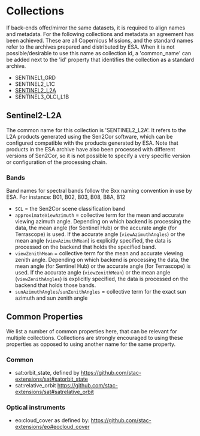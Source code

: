 # Collections

If back-ends offer/mirror the same datasets, it is required to align names and metadata. For the following collections and metadata an agreement has been achieved. These are all Copernicus Missions, and the standard names refer to the archives prepared and distributed by ESA. When it is not possible/desirable to use this name as collection id, a 'common_name' can be added next to the 'id' property that identifies the collection as a standard archive.


- SENTINEL1_GRD
- SENTINEL2_L1C
- [SENTINEL2_L2A]( ./collections#Sentinel2-L2A)
- SENTINEL3_OLCI_L1B

## Sentinel2-L2A

The common name for this collection is 'SENTINEL2_L2A'. It refers to the L2A products generated using the Sen2Cor software, which can be configured compatible with the products generated by ESA. Note that products in the ESA archive have also been processed with different versions of Sen2Cor, so it is not possible to specify a very specific version or configuration of the processing chain. 


### Bands

Band names for spectral bands follow the Bxx naming convention in use by ESA. For instance: B01, B02, B03, B08, B8A, B12

- `SCL` = the Sen2Cor scene classification band
- `approximateViewAzimuth` = collective term for the mean and accurate viewing azimuth angle. Depending on which backend is processing the data, the mean angle (for Sentinel Hub) or the accurate angle (for Terrascope) is used. If the accurate angle (`viewAzimuthAngles`) or the mean angle (`viewAzimuthMean`) is explicitly specified, the data is processed on the backend that holds the specified band.
- `viewZenithMean` = collective term for the mean and accurate viewing zenith angle. Depending on which backend is processing the data, the mean angle (for Sentinel Hub) or the accurate angle (for Terrascope) is used. If the accurate angle (`viewZenithMean`) or the mean angle (`viewZenithAngles`) is explicitly specified, the data is processed on the backend that holds those bands.
- `sunAzimuthAngles`/`sunZenithAngles` = collective term for the exact sun azimuth and sun zenith angle

## Common Properties

We list a number of common properties here, that can be relevant for multiple collections. Collections are strongly encouraged to using these properties as opposed to using another name for the same property.

### Common

- sat:orbit_state, defined by https://github.com/stac-extensions/sat#satorbit_state
- sat:relative_orbit https://github.com/stac-extensions/sat#satrelative_orbit

### Optical instruments

- eo:cloud_cover as defined by: https://github.com/stac-extensions/eo#eocloud_cover
